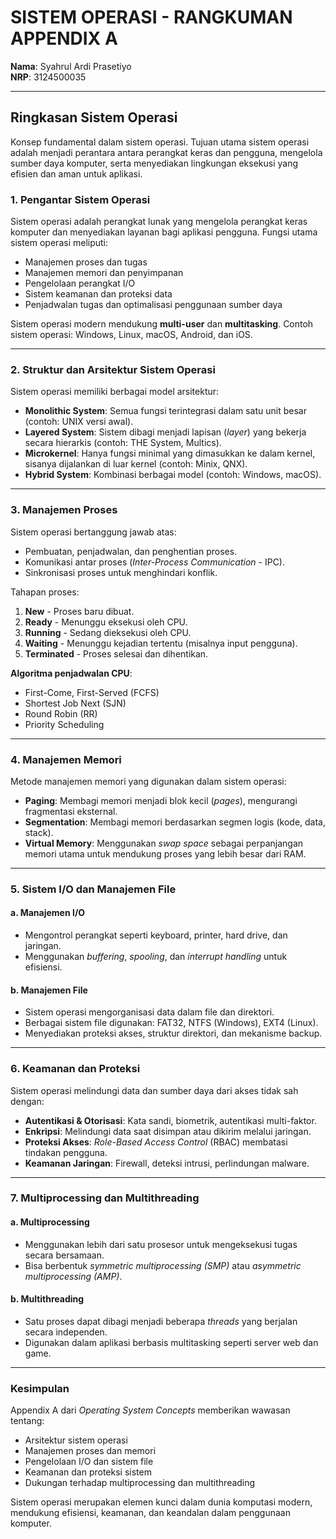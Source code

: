 # **SISTEM OPERASI - RANGKUMAN APPENDIX A**

**Nama**: Syahrul Ardi Prasetiyo  
**NRP**: 3124500035  

---

## **Ringkasan Sistem Operasi**
Konsep fundamental dalam sistem operasi. Tujuan utama sistem operasi adalah menjadi perantara antara perangkat keras dan pengguna, mengelola sumber daya komputer, serta menyediakan lingkungan eksekusi yang efisien dan aman untuk aplikasi.

### **1. Pengantar Sistem Operasi**
Sistem operasi adalah perangkat lunak yang mengelola perangkat keras komputer dan menyediakan layanan bagi aplikasi pengguna. Fungsi utama sistem operasi meliputi:
- Manajemen proses dan tugas
- Manajemen memori dan penyimpanan
- Pengelolaan perangkat I/O
- Sistem keamanan dan proteksi data
- Penjadwalan tugas dan optimalisasi penggunaan sumber daya

Sistem operasi modern mendukung **multi-user** dan **multitasking**. Contoh sistem operasi: Windows, Linux, macOS, Android, dan iOS.

---

### **2. Struktur dan Arsitektur Sistem Operasi**
Sistem operasi memiliki berbagai model arsitektur:
- **Monolithic System**: Semua fungsi terintegrasi dalam satu unit besar (contoh: UNIX versi awal).
- **Layered System**: Sistem dibagi menjadi lapisan (*layer*) yang bekerja secara hierarkis (contoh: THE System, Multics).
- **Microkernel**: Hanya fungsi minimal yang dimasukkan ke dalam kernel, sisanya dijalankan di luar kernel (contoh: Minix, QNX).
- **Hybrid System**: Kombinasi berbagai model (contoh: Windows, macOS).

---

### **3. Manajemen Proses**
Sistem operasi bertanggung jawab atas:
- Pembuatan, penjadwalan, dan penghentian proses.
- Komunikasi antar proses (*Inter-Process Communication* - IPC).
- Sinkronisasi proses untuk menghindari konflik.

Tahapan proses:
1. **New** - Proses baru dibuat.
2. **Ready** - Menunggu eksekusi oleh CPU.
3. **Running** - Sedang dieksekusi oleh CPU.
4. **Waiting** - Menunggu kejadian tertentu (misalnya input pengguna).
5. **Terminated** - Proses selesai dan dihentikan.

**Algoritma penjadwalan CPU**:
- First-Come, First-Served (FCFS)
- Shortest Job Next (SJN)
- Round Robin (RR)
- Priority Scheduling

---

### **4. Manajemen Memori**
Metode manajemen memori yang digunakan dalam sistem operasi:
- **Paging**: Membagi memori menjadi blok kecil (*pages*), mengurangi fragmentasi eksternal.
- **Segmentation**: Membagi memori berdasarkan segmen logis (kode, data, stack).
- **Virtual Memory**: Menggunakan *swap space* sebagai perpanjangan memori utama untuk mendukung proses yang lebih besar dari RAM.

---

### **5. Sistem I/O dan Manajemen File**
#### **a. Manajemen I/O**
- Mengontrol perangkat seperti keyboard, printer, hard drive, dan jaringan.
- Menggunakan *buffering*, *spooling*, dan *interrupt handling* untuk efisiensi.

#### **b. Manajemen File**
- Sistem operasi mengorganisasi data dalam file dan direktori.
- Berbagai sistem file digunakan: FAT32, NTFS (Windows), EXT4 (Linux).
- Menyediakan proteksi akses, struktur direktori, dan mekanisme backup.

---

### **6. Keamanan dan Proteksi**
Sistem operasi melindungi data dan sumber daya dari akses tidak sah dengan:
- **Autentikasi & Otorisasi**: Kata sandi, biometrik, autentikasi multi-faktor.
- **Enkripsi**: Melindungi data saat disimpan atau dikirim melalui jaringan.
- **Proteksi Akses**: *Role-Based Access Control* (RBAC) membatasi tindakan pengguna.
- **Keamanan Jaringan**: Firewall, deteksi intrusi, perlindungan malware.

---

### **7. Multiprocessing dan Multithreading**
#### **a. Multiprocessing**
- Menggunakan lebih dari satu prosesor untuk mengeksekusi tugas secara bersamaan.
- Bisa berbentuk *symmetric multiprocessing (SMP)* atau *asymmetric multiprocessing (AMP)*.

#### **b. Multithreading**
- Satu proses dapat dibagi menjadi beberapa *threads* yang berjalan secara independen.
- Digunakan dalam aplikasi berbasis multitasking seperti server web dan game.

---

### **Kesimpulan**
Appendix A dari *Operating System Concepts* memberikan wawasan tentang:
- Arsitektur sistem operasi
- Manajemen proses dan memori
- Pengelolaan I/O dan sistem file
- Keamanan dan proteksi sistem
- Dukungan terhadap multiprocessing dan multithreading

Sistem operasi merupakan elemen kunci dalam dunia komputasi modern, mendukung efisiensi, keamanan, dan keandalan dalam penggunaan komputer.
